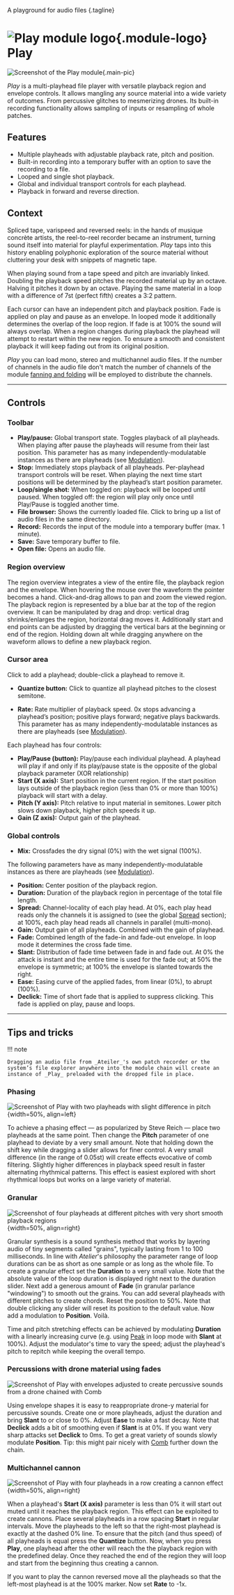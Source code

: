 A playground for audio files
{.tagline}

# ![Play module logo](../assets/images/modules/play/play.svg){.module-logo} Play

![Screenshot of the Play module](../assets/images/modules/play/play.png){.main-pic}

_Play_ is a multi-playhead file player with versatile playback region and envelope controls. It allows mangling any source material into a wide variety of outcomes. From percussive glitches to mesmerizing drones. Its built-in recording functionality allows sampling of inputs or resampling of whole patches.

## Features

- Multiple playheads with adjustable playback rate, pitch and position.
- Built-in recording into a temporary buffer with an option to save the recording to a file.
- Looped and single shot playback.
- Global and individual transport controls for each playhead.
- Playback in forward and reverse direction.

## Context

Spliced tape, varispeed and reversed reels: in the hands of musique concrète artists, the reel-to-reel recorder became an instrument, turning sound itself into material for playful experimentation. _Play_ taps into this history enabling polyphonic exploration of the source material without cluttering your desk with snippets of magnetic tape.

When playing sound from a tape speed and pitch are invariably linked. Doubling the playback speed pitches the recorded material up by an octave. Halving it pitches it down by an octave. Playing the same material in a loop with a difference of 7st (perfect fifth) creates a 3:2 pattern.

Each cursor can have an independent pitch and playback position. Fade is applied on play and pause as an envelope. In looped mode it additionally determines the overlap of the loop region. If fade is at 100% the sound will always overlap. When a region changes during playback the playhead will attempt to restart within the new region. To ensure a smooth and consistent playback it will keep fading out from its original position.

_Play_ you can load mono, stereo and multichannel audio files. If the number of channels in the audio file don't match the number of channels of the module [fanning and folding](../atelier/multichannel.md#fanning-and-folding) will be employed to distribute the channels.

---

## Controls

### Toolbar

- **Play/pause:** Global transport state. Toggles playback of all playheads. When playing after pause the playheads will resume from their last position. This parameter has as many independently-modulatable instances as there are playheads (see [Modulation](../atelier/modulation.md)).
- **Stop:** Immediately stops playback of all playheads. Per-playhead transport controls will be reset. When playing the next time start positions will be determined by the playhead’s start position parameter.
- **Loop/single shot:** When toggled on: playback will be looped until paused. When toggled off: the region will play only once until Play/Pause is toggled another time.
- **File browser:** Shows the currently loaded file. Click to bring up a list of audio files in the same directory.
- **Record:** Records the input of the module into a temporary buffer (max. 1 minute).
- **Save:** Save temporary buffer to file.
- **Open file:** Opens an audio file.

### Region overview

The region overview integrates a view of the entire file, the playback region and the envelope. When hovering the mouse over the waveform the pointer becomes a hand. Click-and-drag allows to pan and zoom the viewed region. The playback region is represented by a blue bar at the top of the region overview. It can be manipulated by drag and drop: vertical drag shrinks/enlarges the region, horizontal drag moves it. Additionally start and end points can be adjusted by dragging the vertical bars at the beginning or end of the region. Holding down alt while dragging anywhere on the waveform allows to define a new playback region.

### Cursor area

Click to add a playhead; double-click a playhead to remove it.

-	**Quantize button:** Click to quantize all playhead pitches to the closest semitone.

- **Rate:** Rate multiplier of playback speed. 0x stops advancing a playhead’s position; positive plays forward; negative plays backwards. This parameter has as many independently-modulatable instances as there are playheads (see [Modulation](../atelier/modulation.md)).

Each playhead has four controls:

- **Play/Pause (button):** Play/pause each individual playhead. A playhead will play if and only if its play/pause state is the opposite of the global playback parameter (XOR relationship)
- **Start (X axis):** Start position in the current region. If the start position lays outside of the playback region (less than 0% or more than 100%) playback will start with a delay.
- **Pitch (Y axis):** Pitch relative to input material in semitones. Lower pitch slows down playback, higher pitch speeds it up.
- **Gain (Z axis):** Output gain of the playhead.

### Global controls

- **Mix:** Crossfades the dry signal (0%) with the wet signal (100%).

The following parameters have as many independently-modulatable instances as there are playheads (see [Modulation](../atelier/modulation.md)).

- **Position:** Center position of the playback region.
- **Duration:** Duration of the playback region in percentage of the total file length.
- **Spread:** Channel-locality of each play head. At 0%, each play head reads only the channels it is assigned to (see the global [Spread](../atelier/multichannel.md#spread) section); at 100%, each play head reads all channels in parallel (multi-mono).
- **Gain:** Output gain of all playheads. Combined with the gain of playhead.
- **Fade:** Combined length of the fade-in and fade-out envelope. In loop mode it determines the cross fade time.
- **Slant:** Distribution of fade time between fade in and fade out. At 0% the attack is instant and the entire time is used for the fade out; at 50% the envelope is symmetric; at 100% the envelope is slanted towards the right.
- **Ease:** Easing curve of the applied fades, from linear (0%), to abrupt (100%).
- **Declick:** Time of short fade that is applied to suppress clicking. This fade is applied on play, pause and loops.

---

## Tips and tricks

!!! note

    Dragging an audio file from _Ateiler_'s own patch recorder or the system’s file explorer anywhere into the module chain will create an instance of _Play_ preloaded with the dropped file in place.

<!-- TODO: "Record" is modulatable? -->

### Phasing

![Screenshot of Play with two playheads with slight difference in pitch](../assets/images/modules/play/play-tips-phasing-large.png){width=50%, align=left}

To achieve a phasing effect — as popularized by Steve Reich — place two playheads at the same point. Then change the **Pitch** parameter of one playhead to deviate by a very small amount. Note that holding down the shift key while dragging a slider allows for finer control. A very small difference (in the range of 0.05st) will create effects evocative of comb filtering. Slightly higher differences in playback speed result in faster alternating rhythmical patterns. This effect is easiest explored with short rhythmical loops but works on a large variety of material.

### Granular

![Screenshot of four playheads at different pitches with very short smooth playback regions](../assets/images/modules/play/play-tips-granular-large.png){width=50%, align=right}

Granular synthesis is a sound synthesis method that works by layering audio of tiny segments called "grains", typically lasting from 1 to 100 milliseconds. In line with _Atelier_'s philosophy the parameter range of loop durations can be as short as one sample or as long as the whole file. To create a granular effect set the **Duration** to a very small value. Note that the absolute value of the loop duration is displayed right next to the duration slider. Next add a generous amount of **Fade** (in granular parlance "windowing") to smooth out the grains. You can add several playheads with different pitches to create chords. Reset the position to 50%. Note that double clicking any slider will reset its position to the default value. Now add a modulation to **Position**. Voilà.

Time and pitch stretching effects can be achieved by modulating **Duration** with a linearly increasing curve (e.g. using [Peak](peak.md) in loop mode with **Slant** at 100%). Adjust the modulator's time to vary the speed; adjust the playhead's pitch to repitch while keeping the overall tempo.

### Percussions with drone material using fades

![Screenshot of Play with envelopes adjusted to create percussive sounds from a drone chained with Comb](../assets/images/modules/play/play-tips-percussive-large.png)

Using envelope shapes it is easy to reappropriate drone-y material for percussive sounds. Create one or more playheads, adjust the duration and bring **Slant** to or close to 0%. Adjust **Ease** to make a fast decay. Note that **Declick** adds a bit of smoothing even if **Slant** is at 0%. If you want very sharp attacks set **Declick** to 0ms. To get a great variety of sounds slowly modulate **Position**. Tip: this might pair nicely with [Comb](comb.md) further down the chain.


### Multichannel cannon

![Screenshot of Play with four playheads in a row creating a cannon effect](../assets/images/modules/play/play-tips-cannon-large.png){width=50%, align=right}

When a playhead's **Start (X axis)** parameter is less than 0% it will start out muted until it reaches the playback region. This effect can be exploited to create cannons. Place several playheads in a row spacing **Start** in regular intervals. Move the playheads to the left so that the right-most playhead is exactly at the dashed 0% line. To ensure that the pitch (and thus speed) of all playheads is equal press the **Quantize** button. Now, when you press **Play**, one playhead after the other will reach the the playback region with the predefined delay. Once they reached the end of the region they will loop and start from the beginning thus creating a cannon.

If you want to play the cannon reversed move all the playheads so that the left-most playhead is at the 100% marker. Now set **Rate** to -1x.
